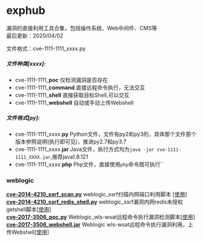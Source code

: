 # exphub
漏洞的直接利用工具合集，包括操作系统、Web中间件、CMS等  
最后更新：2020/04/02  

文件格式：cve-1111-1111_xxxx.py
##### 文件种类[xxxx]:  
- cve-1111-1111_**poc** 仅检测漏洞是否存在
- cve-1111-1111_**command** 直接远程命令执行，无法交互
- cve-1111-1111_**shell** 直接获取目标Shell,可以交互
- cve-1111-1111_**webshell** 自动或手动上传Webshell
##### 文件格式[py]: 
- cve-1111-1111_xxxx.**py** Python文件，文件有py2和py3的，具体那个文件那个版本参照说明(执行即可见)，推进py2.7和py3.7
- cve-1111-1111_xxxx.**jar** Java文件，执行方式均为`java -jar cve-1111-1111_XXXX.jar`,推荐java1.8.121
- cve-1111-1111_xxxx.**php** Php文件，直接使用`php`命令既可执行``


### weblogic
[**cve-2014-4210_ssrf_scan.py**](https://github.com/zhzyker/exphub/blob/master/weblogic/cve-2014-4210_ssrf_scan.py) weblogic_ssrf扫描内网端口利用脚本 [[使用]](https://freeerror.org/d/483-ssrf)  
[**cve-2014-4210_ssrf_redis_shell.py**](https://github.com/zhzyker/exphub/blob/master/weblogic/cve-2014-4210_ssrf_redis_shell.py) weblogic_ssrf漏洞内网redis未授权getshell脚本[[使用]](https://freeerror.org/d/483-ssrf)  
[**cve-2017-3506_poc.py**](https://github.com/zhzyker/exphub/blob/master/weblogic/cve-2017-3506_poc.py) Weblogic_wls-wsat远程命令执行漏洞检测脚本[[使用]](https://freeerror.org/d/468-cve-2017-3506-weblogic-wls-wsat)  
[**cve-2017-3506_webshell.jar**](https://github.com/zhzyker/exphub/blob/master/weblogic/cve-2017-3506_webshell.jar) Weblogic wls-wsat远程命令执行漏洞利用，上传Webshell[[使用]](https://freeerror.org/d/468-cve-2017-3506-weblogic-wls-wsat)  

